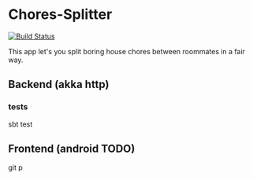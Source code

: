 # Chores-Splitter

[![Build Status](https://travis-ci.org/JakubDziworski/Chores-Splitter.svg?branch=master)](https://travis-ci.org/JakubDziworski/Chores-Splitter)

This app let's you split boring house chores between roommates in a fair way.

## Backend (akka http)
### tests
sbt test

## Frontend (android TODO)
git p